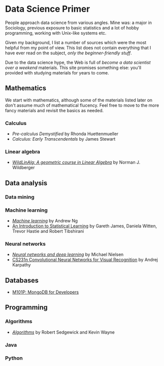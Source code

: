 # Data Science Primer

People approach data science from various angles. Mine was: a major in Sociology, previous exposure to basic statistics and a lot of hobby programming, working with Unix-like systems etc.

Given my background, I list a number of sources which were the most helpful from my point of view. This list does not contain everything that I have ever read on the subject, *only the beginner-friendly stuff*.

Due to the data science hype, the Web is full of _become a data scientist over a weekend_ materials. This site promises something else: you'll provided with studying materials for years to come.

## Mathematics

We start with mathematics, although some of the materials listed later on don't assume much of mathematical flucency. Feel free to move to the more fancy materials and revisit the basics as needed.

### Calculus

* _Pre-calculus Demystified_ by Rhonda Huettenmueller
* _Calculus: Early Transcendentals_ by James Stewart

### Linear algebra

* [_WildLinAlg: A geometric course in Linear Algebra_](https://www.youtube.com/playlist?list=PL01A21B9E302D50C1) by Norman J. Wildberger

## Data analysis

### Data mining

### Machine learning

* [_Machine learning_](https://www.coursera.org/learn/machine-learning/) by Andrew Ng
* [An Introduction to Statistical Learning](http://www-bcf.usc.edu/~gareth/ISL/) by Gareth James, Daniela Witten, Trevor Hastie and Robert Tibshirani

### Neural networks

* [_Neural networks and deep learning_](http://neuralnetworksanddeeplearning.com/) by Michael Nielsen
* [CS231n Convolutional Neural Networks for Visual Recognition](http://cs231n.github.io/) by Andrej Karpathy


## Databases

* [M101P: MongoDB for Developers](https://university.mongodb.com/courses/M101P/about)


## Programming

### Algorithms

* [_Algorithms_](http://algs4.cs.princeton.edu/home/) by Robert Sedgewick and Kevin Wayne

### Java


### Python



